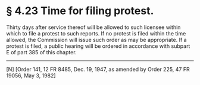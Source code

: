 # § 4.23   Time for filing protest.

Thirty days after service thereof will be allowed to such licensee within which to file a protest to such reports. If no protest is filed within the time allowed, the Commission will issue such order as may be appropriate. If a protest is filed, a public hearing will be ordered in accordance with subpart E of part 385 of this chapter. 



---

[N] [Order 141, 12 FR 8485, Dec. 19, 1947, as amended by Order 225, 47 FR 19056, May 3, 1982]




